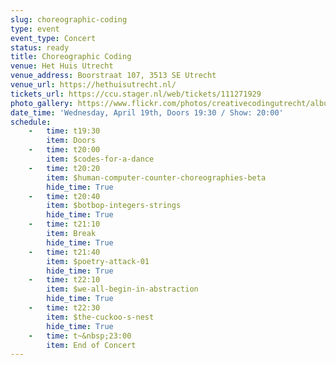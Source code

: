 ```yaml
---
slug: choreographic-coding
type: event
event_type: Concert
status: ready
title: Choreographic Coding
venue: Het Huis Utrecht
venue_address: Boorstraat 107, 3513 SE Utrecht
venue_url: https://hethuisutrecht.nl/
tickets_url: https://ccu.stager.nl/web/tickets/111271929
photo_gallery: https://www.flickr.com/photos/creativecodingutrecht/albums/72177720307924791
date_time: 'Wednesday, April 19th, Doors 19:30 / Show: 20:00'
schedule:
    -   time: t19:30
        item: Doors
    -   time: t20:00
        item: $codes-for-a-dance
    -   time: t20:20
        item: $human-computer-counter-choreographies-beta
        hide_time: True
    -   time: t20:40
        item: $botbop-integers-strings
        hide_time: True
    -   time: t21:10
        item: Break
        hide_time: True
    -   time: t21:40
        item: $poetry-attack-01
        hide_time: True
    -   time: t22:10
        item: $we-all-begin-in-abstraction
        hide_time: True
    -   time: t22:30
        item: $the-cuckoo-s-nest
        hide_time: True
    -   time: t~&nbsp;23:00
        item: End of Concert
---
```


